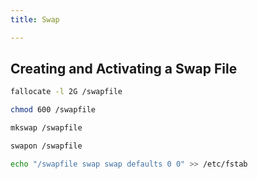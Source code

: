 ```yaml
---
title: Swap

---
```

## Creating and Activating a Swap File

```bash
fallocate -l 2G /swapfile
```

```bash
chmod 600 /swapfile
```

```bash
mkswap /swapfile
```

```bash
swapon /swapfile
```

```bash
echo "/swapfile swap swap defaults 0 0" >> /etc/fstab
````